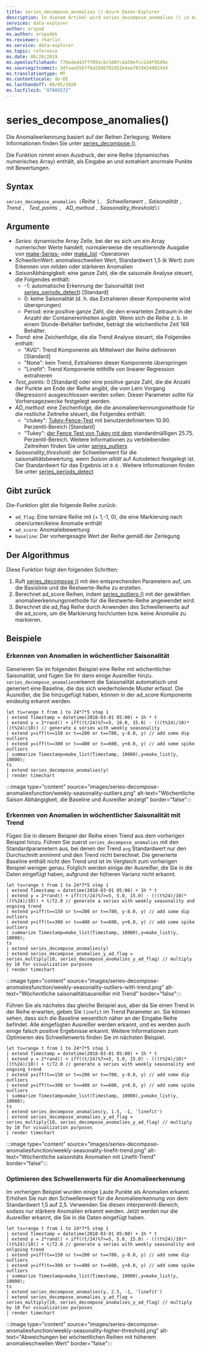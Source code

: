 ```yaml
---
title: series_decompose_anomalies ()-Azure Daten-Explorer
description: In diesem Artikel wird series_decompose_anomalies () in Azure Daten-Explorer beschrieben.
services: data-explorer
author: orspod
ms.author: orspodek
ms.reviewer: rkarlin
ms.service: data-explorer
ms.topic: reference
ms.date: 08/28/2019
ms.openlocfilehash: 770eded43fff091c8c500fcda59efcc2d4f95d9e
ms.sourcegitcommit: 3dfaaa5567f8a5598702d52e4aa787d4249824d4
ms.translationtype: MT
ms.contentlocale: de-DE
ms.lasthandoff: 08/05/2020
ms.locfileid: "87803572"
---
```

# <a name="series_decompose_anomalies"></a>series_decompose_anomalies()

Die Anomalieerkennung basiert auf der Reihen Zerlegung.
Weitere Informationen finden Sie unter [series_decompose ()](series-decomposefunction.md).

Die Funktion nimmt einen Ausdruck, der eine Reihe (dynamisches numerisches Array) enthält, als Eingabe an und extrahiert anormale Punkte mit Bewertungen.

## <a name="syntax"></a>Syntax

`series_decompose_anomalies (`*Reihe* `[, ` *Schwellenwert* `,` *Saisonalität* `,` *Trend* `, ` *Test_points* `, ` *AD_method* `,` *Seasonality_threshold*`])`

## <a name="arguments"></a>Argumente

* *Series*: dynamische Array Zelle, bei der es sich um ein Array numerischer Werte handelt, normalerweise die resultierende Ausgabe von [make-Series-](make-seriesoperator.md) oder [make_list](makelist-aggfunction.md) -Operatoren
* *Schwellen*Wert: anomalieschwellen Wert, Standardwert 1,5 (k Wert) zum Erkennen von milden oder stärkeren Anomalien
* *Saison*Abhängigkeit: eine ganze Zahl, die die saisonale Analyse steuert, die Folgendes enthält:
    * -1: automatische Erkennung der Saisonalität (mit [series_periods_detect](series-periods-detectfunction.md)) [Standard]
    * 0: keine Saisonalität (d. h. das Extrahieren dieser Komponente wird übersprungen)
    * Period: eine positive ganze Zahl, die den erwarteten Zeitraum in der Anzahl der Containereinheiten angibt. Wenn sich die Reihe z. b. in einem Stunde-Behälter befindet, beträgt die wöchentliche Zeit 168 Behälter.
* *Trend*: eine Zeichenfolge, die die Trend Analyse steuert, die Folgendes enthält:
    * "AVG": Trend Komponente als Mittelwert der Reihe definieren [Standard]
    * "None": kein Trend, Extrahieren dieser Komponente überspringen
    * "Linefit": Trend Komponente mithilfe von linearer Regression extrahieren
* *Test_points*: 0 [Standard] oder eine positive ganze Zahl, die die Anzahl der Punkte am Ende der Reihe angibt, die vom Lern Vorgang (Regression) ausgeschlossen werden sollen. Dieser Parameter sollte für Vorhersagezwecke festgelegt werden.
* *AD_method*: eine Zeichenfolge, die die anomalieerkennungsmethode für die restliche Zeitreihe steuert, die Folgendes enthält:
    * "ctukey": [Tukey-Fence-Test](https://en.wikipedia.org/wiki/Outlier#Tukey's_fences) mit benutzerdefiniertem 10.90. Perzentil-Bereich [Standard]
    * "Tukey": [der Fence Test von Tukey mit dem](https://en.wikipedia.org/wiki/Outlier#Tukey's_fences) standardmäßigen 25.75. Perzentil-Bereich. Weitere Informationen zu verbleibenden Zeitreihen finden Sie unter [series_outliers](series-outliersfunction.md)
* *Seasonality_threshold*: der Schwellenwert für die saisonalitätsbewertung, wenn *Saison alität* auf Autodetect festgelegt ist. Der Standardwert für das Ergebnis ist `0.6` . Weitere Informationen finden Sie unter [series_periods_detect](series-periods-detectfunction.md)

## <a name="returns"></a>Gibt zurück

 Die-Funktion gibt die folgende Reihe zurück:

* `ad_flag`: Eine ternäre Reihe mit (+ 1,-1, 0), die eine Markierung nach oben/unten/keine Anomalie enthält
* `ad_score`: Anomaliebewertung
* `baseline`: Der vorhergesagte Wert der Reihe gemäß der Zerlegung

## <a name="the-algorithm"></a>Der Algorithmus

Diese Funktion folgt den folgenden Schritten:
1. Ruft [series_decompose ()](series-decomposefunction.md) mit den entsprechenden Parametern auf, um die Basislinie und die Restwerte-Reihe zu erstellen.
1. Berechnet ad_score Reihen, indem [series_outliers ()](series-outliersfunction.md) mit der gewählten anomalieerkennungsmethode für die Restwerte-Reihe angewendet wird.
1. Berechnet die ad_flag Reihe durch Anwenden des Schwellenwerts auf die ad_score, um die Markierung hoch/unten bzw. keine Anomalie zu markieren.
 
## <a name="examples"></a>Beispiele

### <a name="detect-anomalies-in-weekly-seasonality"></a>Erkennen von Anomalien in wöchentlicher Saisonalität

Generieren Sie im folgenden Beispiel eine Reihe mit wöchentlicher Saisonalität, und fügen Sie Ihr dann einige Ausreißer hinzu. `series_decompose_anomalies`erkennt die Saisonalität automatisch und generiert eine Baseline, die das sich wiederholende Muster erfasst. Die Ausreißer, die Sie hinzugefügt haben, können in der ad_score Komponente eindeutig erkannt werden.

<!-- csl: https://help.kusto.windows.net:443/Samples -->
```kusto
let ts=range t from 1 to 24*7*5 step 1 
| extend Timestamp = datetime(2018-03-01 05:00) + 1h * t 
| extend y = 2*rand() + iff((t/24)%7>=5, 10.0, 15.0) - (((t%24)/10)*((t%24)/10)) // generate a series with weekly seasonality
| extend y=iff(t==150 or t==200 or t==780, y-8.0, y) // add some dip outliers
| extend y=iff(t==300 or t==400 or t==600, y+8.0, y) // add some spike outliers
| summarize Timestamp=make_list(Timestamp, 10000),y=make_list(y, 10000);
ts 
| extend series_decompose_anomalies(y)
| render timechart  
```

:::image type="content" source="images/series-decompose-anomaliesfunction/weekly-seasonality-outliers.png" alt-text="Wöchentliche Saison Abhängigkeit, die Baseline und Ausreißer anzeigt" border="false":::

### <a name="detect-anomalies-in-weekly-seasonality-with-trend"></a>Erkennen von Anomalien in wöchentlicher Saisonalität mit Trend

Fügen Sie in diesem Beispiel der Reihe einen Trend aus dem vorherigen Beispiel hinzu. Führen Sie zuerst `series_decompose_anomalies` mit den Standardparametern aus, bei denen der Trend `avg` Standardwert nur den Durchschnitt annimmt und den Trend nicht berechnet. Die generierte Baseline enthält nicht den Trend und ist im Vergleich zum vorherigen Beispiel weniger genau. Folglich werden einige der Ausreißer, die Sie in die Daten eingefügt haben, aufgrund der höheren Varianz nicht erkannt.

<!-- csl: https://help.kusto.windows.net:443/Samples -->
```kusto
let ts=range t from 1 to 24*7*5 step 1 
| extend Timestamp = datetime(2018-03-01 05:00) + 1h * t 
| extend y = 2*rand() + iff((t/24)%7>=5, 5.0, 15.0) - (((t%24)/10)*((t%24)/10)) + t/72.0 // generate a series with weekly seasonality and ongoing trend
| extend y=iff(t==150 or t==200 or t==780, y-8.0, y) // add some dip outliers
| extend y=iff(t==300 or t==400 or t==600, y+8.0, y) // add some spike outliers
| summarize Timestamp=make_list(Timestamp, 10000),y=make_list(y, 10000);
ts 
| extend series_decompose_anomalies(y)
| extend series_decompose_anomalies_y_ad_flag = 
series_multiply(10, series_decompose_anomalies_y_ad_flag) // multiply by 10 for visualization purposes
| render timechart
```

:::image type="content" source="images/series-decompose-anomaliesfunction/weekly-seasonality-outliers-with-trend.png" alt-text="Wöchentliche saisonalitätsausreißer mit Trend" border="false":::

Führen Sie als nächstes das gleiche Beispiel aus, aber da Sie einen Trend in der Reihe erwarten, geben Sie `linefit` im Trend Parameter an. Sie können sehen, dass sich die Baseline wesentlich näher an der Eingabe Reihe befindet. Alle eingefügten Ausreißer werden erkannt, und es werden auch einige falsch positive Ergebnisse erkannt. Weitere Informationen zum Optimieren des Schwellenwerts finden Sie im nächsten Beispiel.

<!-- csl: https://help.kusto.windows.net:443/Samples -->
```kusto
let ts=range t from 1 to 24*7*5 step 1 
| extend Timestamp = datetime(2018-03-01 05:00) + 1h * t 
| extend y = 2*rand() + iff((t/24)%7>=5, 5.0, 15.0) - (((t%24)/10)*((t%24)/10)) + t/72.0 // generate a series with weekly seasonality and ongoing trend
| extend y=iff(t==150 or t==200 or t==780, y-8.0, y) // add some dip outliers
| extend y=iff(t==300 or t==400 or t==600, y+8.0, y) // add some spike outliers
| summarize Timestamp=make_list(Timestamp, 10000),y=make_list(y, 10000);
ts 
| extend series_decompose_anomalies(y, 1.5, -1, 'linefit')
| extend series_decompose_anomalies_y_ad_flag = 
series_multiply(10, series_decompose_anomalies_y_ad_flag) // multiply by 10 for visualization purposes
| render timechart  
```

:::image type="content" source="images/series-decompose-anomaliesfunction/weekly-seasonality-linefit-trend.png" alt-text="Wöchentliche saisonitäts Anomalien mit Linefit-Trend" border="false":::

### <a name="tweak-the-anomaly-detection-threshold"></a>Optimieren des Schwellenwerts für die Anomalieerkennung

Im vorherigen Beispiel wurden einige Laute Punkte als Anomalien erkannt. Erhöhen Sie nun den Schwellenwert für die Anomalieerkennung von dem Standardwert 1,5 auf 2,5. Verwenden Sie diesen interperentil-Bereich, sodass nur stärkere Anomalien erkannt werden. Jetzt werden nur die Ausreißer erkannt, die Sie in die Daten eingefügt haben.

<!-- csl: https://help.kusto.windows.net:443/Samples -->
```kusto
let ts=range t from 1 to 24*7*5 step 1 
| extend Timestamp = datetime(2018-03-01 05:00) + 1h * t 
| extend y = 2*rand() + iff((t/24)%7>=5, 5.0, 15.0) - (((t%24)/10)*((t%24)/10)) + t/72.0 // generate a series with weekly seasonality and onlgoing trend
| extend y=iff(t==150 or t==200 or t==780, y-8.0, y) // add some dip outliers
| extend y=iff(t==300 or t==400 or t==600, y+8.0, y) // add some spike outliers
| summarize Timestamp=make_list(Timestamp, 10000),y=make_list(y, 10000);
ts 
| extend series_decompose_anomalies(y, 2.5, -1, 'linefit')
| extend series_decompose_anomalies_y_ad_flag = 
series_multiply(10, series_decompose_anomalies_y_ad_flag) // multiply by 10 for visualization purposes
| render timechart  
```

:::image type="content" source="images/series-decompose-anomaliesfunction/weekly-seasonality-higher-threshold.png" alt-text="Abweichungen bei wöchentlichen Reihen mit höherem anomalieschwellen Wert" border="false":::
